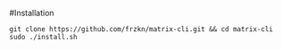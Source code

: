 #Installation
```
git clone https://github.com/frzkn/matrix-cli.git && cd matrix-cli
sudo ./install.sh
```

